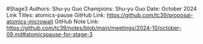 #Stage3
Authors: Shu-yu Guo
Champions: Shu-yu Guo
Date: October 2024
Link Titles: atomics-pause
GitHub Link: https://github.com/tc39/proposal-atomics-microwait
GitHub Note Link: https://github.com/tc39/notes/blob/main/meetings/2024-10/october-09.md#atomicspause-for-stage-3
